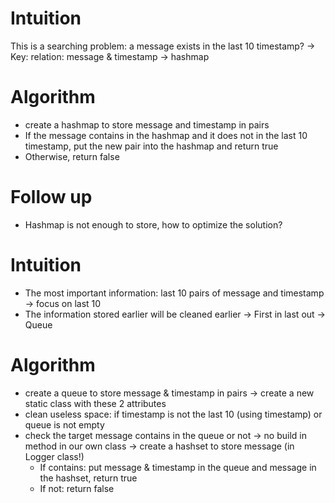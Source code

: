 # Intuition 
This is a searching problem: a message exists in the last 10 timestamp? -> Key: relation: message & timestamp -> hashmap
# Algorithm
- create a hashmap to store message and timestamp in pairs
- If the message contains in the hashmap and it does not in the last 10 timestamp, put the new pair into the hashmap and return true
- Otherwise, return false
# Follow up
- Hashmap is not enough to store, how to optimize the solution?
# Intuition
- The most important information: last 10 pairs of message and timestamp -> focus on last 10 
- The information stored earlier will be cleaned earlier -> First in last out -> Queue
# Algorithm
- create a queue to store message & timestamp in pairs -> create a new static class with these 2 attributes
- clean useless space: if timestamp is not the last 10 (using timestamp) or queue is not empty
- check the target message contains in the queue or not -> no build in method in our own class -> create a hashset to store message (in Logger class!)
  - If contains: put message & timestamp in the queue and message in the hashset, return true
  - If not: return false
